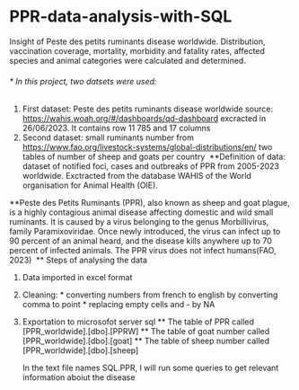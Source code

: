 # PPR-data-analysis-with-SQL
Insight of Peste des petits ruminants disease worldwide. Distribution, vaccination coverage,  mortality, morbidity and fatality rates, affected species and animal categories were calculated and determined.

###### * In this project, two datsets were used:
1. First dataset: Peste des petits ruminants disease worldwide
source: https://wahis.woah.org/#/dashboards/qd-dashboard  excracted in 26/06/2023. It contains row 11 785 and 17 columns 
​
2. Second dataset: small ruminants number  from https://www.fao.org/livestock-systems/global-distributions/en/ two tables of number of sheep and goats per country 
​
**Definition of data: dataset of notified foci, cases and outbreaks of PPR from 2005-2023 worldwide. Exctracted from
 the database WAHIS of the World organisation for Animal Health (OIE).

**Peste des Petits Ruminants (PPR), also known as sheep and goat plague, is a highly contagious animal disease 
affecting domestic and wild small ruminants. It is caused by a virus belonging to the genus Morbillivirus,
 family Paramixoviridae. Once newly introduced, the virus can infect up to 90 percent of an animal heard, 
and the disease kills anywhere up to 70 percent of infected animals. The PPR virus does not infect humans(FAO, 2023)
​
** Steps of analysing the data
​
1) Data imported in excel format
2) Cleaning: * converting numbers from french to english by converting comma to point 
              * replacing empty cells and - by NA
2) Exportation to microsofot server sql
** The table of PPR called [PPR_worldwide].[dbo].[PPRW]
** The table of goat number called [PPR_worldwide].[dbo].[goat]
** The table of sheep number called [PPR_worldwide].[dbo].[sheep]

   In the text file names SQL.PPR, I will run some queries to get relevant information aboiut the disease 
